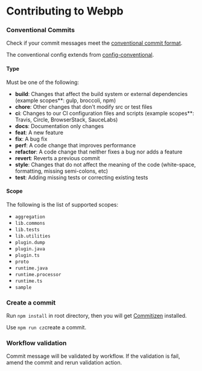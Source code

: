 # Contributing to Webpb

### Conventional Commits

Check if your commit messages meet the [conventional commit format](https://conventionalcommits.org).

The conventional config extends from [config-conventional](https://github.com/conventional-changelog/commitlint/tree/master/%40commitlint/config-conventional).

#### Type

Must be one of the following:

- **build**: Changes that affect the build system or external dependencies (example scopes**: gulp, broccoli, npm)
- **chore**: Other changes that don't modify src or test files
- **ci**: Changes to our CI configuration files and scripts (example scopes**: Travis, Circle, BrowserStack, SauceLabs)
- **docs**: Documentation only changes
- **feat**: A new feature
- **fix**: A bug fix
- **perf**: A code change that improves performance
- **refactor**: A code change that neither fixes a bug nor adds a feature
- **revert**: Reverts a previous commit
- **style**: Changes that do not affect the meaning of the code (white-space, formatting, missing semi-colons, etc)
- **test**: Adding missing tests or correcting existing tests

#### Scope

The following is the list of supported scopes:

- `aggregation`
- `lib.commons`
- `lib.tests`
- `lib.utilities`
- `plugin.dump`
- `plugin.java`
- `plugin.ts`
- `proto`
- `runtime.java`
- `runtime.processor`
- `runtime.ts`
- `sample`

### Create a commit

Run `npm install` in root directory, then you will get [Commitizen](https://github.com/commitizen-tools/commitizen) installed.

Use `npm run cz`create a commit.

### Workflow validation

Commit message will be validated by workflow. If the validation is fail, amend the commit and rerun validation action.
